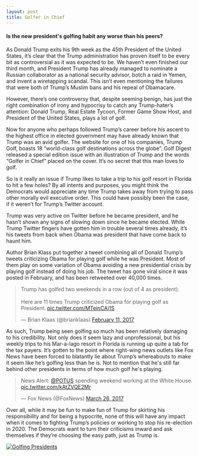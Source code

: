 ```yaml
---
layout: post
title: Golfer in Chief
---
```


#### Is the new president's golfing habit any worse than his peers?

As Donald Trump exits his 9th week as the 45th President of the United States, it’s clear that the Trump administration has proven itself to be every bit as controversial as it was expected to be. We haven’t even finished our third month, and President Trump has already managed to nominate a Russian collaborator as a national security advisor, botch a raid in Yemen, and invent a wiretapping scandal. This isn’t even mentioning the failures that were both of Trump’s Muslim bans and his repeal of Obamacare.

However, there’s one controversy that, despite seeming benign, has just the right combination of irony and hypocrisy to catch any Trump-hater’s attention: Donald Trump, Real Estate Tycoon, Former Game Show Host, and President of the United States, plays a lot of golf.

Now for anyone who perhaps followed Trump’s career before his ascent to the highest office in elected government may have already known that Trump was an avid golfer. The website for one of his companies, Trump Golf, boasts 18 “world-class golf destinations across the globe”. Golf Digest released a special edition issue with an illustration of Trump and the words “Golfer in Chief” placed on the cover. It’s no secret that this man loves to golf.

So is it really an issue if Trump likes to take a trip to his golf resort in Florida to hit a few holes? By all intents and purposes, you might think the Democrats would appreciate any time Trump takes away from trying to pass other morally evil executive order. This could have possibly been the case, if it weren’t for Trump’s Twitter account.

Trump was very active on Twitter before he became president, and he hasn’t shown any signs of slowing down since he became elected. While Trump Twitter fingers have gotten him in trouble several times already, it’s his tweets from back when Obama was president that have come back to haunt him.

Author Brian Klass put together a tweet combining all of Donald Trump’s tweets criticizing Obama for playing golf while he was President. Most of them play on some variation of Obama avoiding a new presidential crisis by playing golf instead of doing his job. The tweet has gone viral since it was posted in February, and has been retweeted over 40,000 times.

<blockquote class="twitter-tweet" data-lang="en"><p lang="en" dir="ltr">Trump has golfed two weekends in a row (out of 4 as president).<br><br>Here are 11 times Trump criticized Obama for playing golf as President. <a href="https://t.co/MTeinCAi1S">pic.twitter.com/MTeinCAi1S</a></p>&mdash; Brian Klaas (@brianklaas) <a href="https://twitter.com/brianklaas/status/830565403361304576">February 11, 2017</a></blockquote>
<script async src="//platform.twitter.com/widgets.js" charset="utf-8"></script>

As such, Trump being seen golfing so much has been relatively damaging to his credibility. Not only does it seem lazy and unprofessional, but his weekly trips to his Mar-a-lago resort in Florida is running up quite a tab for the tax payers. It’s gotten to the point where right-wing news outlets like Fox News have been forced to blatantly lie about Trump’s whereabouts to make it seem like he’s golfing less than he is. Not to mention that he's still far behind other presidents in terms of how much golf he's playing.

<blockquote class="twitter-tweet" data-lang="en"><p lang="en" dir="ltr">News Alert: <a href="https://twitter.com/POTUS">@POTUS</a> spending weekend working at the White House. <a href="https://t.co/kAtZVQE2Mr">pic.twitter.com/kAtZVQE2Mr</a></p>&mdash; Fox News (@FoxNews) <a href="https://twitter.com/FoxNews/status/846112245797007360">March 26, 2017</a></blockquote>
<script async src="//platform.twitter.com/widgets.js" charset="utf-8"></script>

Over all, while it may be fun to make fun of Trump for skirting his responsibility and for being a hypocrite, none of this will have any impact when it comes to fighting Trump’s policies or working to stop his re-election in 2020. The Democrats want to turn their criticisms inward and ask themselves if they’re choosing the easy path, just as Trump is.

<div class='tableauPlaceholder' id='viz1490595675999' style='position: relative'><noscript><a href='#'><img alt='Golfing Presidents ' src='https:&#47;&#47;public.tableau.com&#47;static&#47;images&#47;Tr&#47;TrumpGolf&#47;Story1&#47;1_rss.png' style='border: none' /></a></noscript><object class='tableauViz'  style='display:none;'><param name='host_url' value='https%3A%2F%2Fpublic.tableau.com%2F' /> <param name='site_root' value='' /><param name='name' value='TrumpGolf&#47;Story1' /><param name='tabs' value='no' /><param name='toolbar' value='no' /><param name='static_image' value='https:&#47;&#47;public.tableau.com&#47;static&#47;images&#47;Tr&#47;TrumpGolf&#47;Story1&#47;1.png' /> <param name='animate_transition' value='yes' /><param name='display_static_image' value='yes' /><param name='display_spinner' value='yes' /><param name='display_overlay' value='yes' /><param name='display_count' value='yes' /></object></div>                <script type='text/javascript'>                    var divElement = document.getElementById('viz1490595675999');                    var vizElement = divElement.getElementsByTagName('object')[0];                    vizElement.style.width='654px';vizElement.style.height='929px';                    var scriptElement = document.createElement('script');                    scriptElement.src = 'https://public.tableau.com/javascripts/api/viz_v1.js';                    vizElement.parentNode.insertBefore(scriptElement, vizElement);                </script>
</div>
